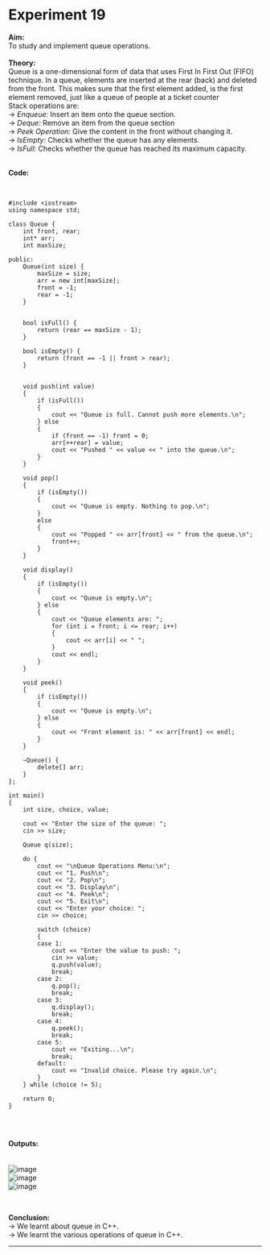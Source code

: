 # Experiment 19

**Aim:** <br>
To study and implement queue operations. <br>
<br>
**Theory:** <br>
Queue is a one-dimensional form of data that uses First In First Out (FIFO) technique. In a queue, elements are inserted at the rear (back) and deleted from the front. This makes sure that the first element added, is the first element removed, just like a queue of people at a ticket counter <br>
Stack operations are: <br>
&#8594; _Enqueue:_ Insert an item onto the queue section. <br>
&#8594; _Deque:_ Remove an item from the queue section <br>
&#8594; _Peek Operation:_ Give the content in the front without changing it. <br>
&#8594; _IsEmpty:_ Checks whether the queue has any elements. <br>
&#8594; _IsFull:_ Checks whether the queue has reached its maximum capacity. <br>
<br>

**Code:** <br>
<br>
```

#include <iostream>
using namespace std;

class Queue {
    int front, rear;
    int* arr;  
    int maxSize; 

public:
    Queue(int size) {
        maxSize = size;
        arr = new int[maxSize];  
        front = -1;
        rear = -1;
    }


    bool isFull() {
        return (rear == maxSize - 1);
    }

    bool isEmpty() {
        return (front == -1 || front > rear);
    }


    void push(int value) 
    {
        if (isFull()) 
        {
            cout << "Queue is full. Cannot push more elements.\n";
        } else 
        {
            if (front == -1) front = 0;  
            arr[++rear] = value;
            cout << "Pushed " << value << " into the queue.\n";
        }
    }

    void pop() 
    {
        if (isEmpty()) 
        {
            cout << "Queue is empty. Nothing to pop.\n";
        }
        else 
        {
            cout << "Popped " << arr[front] << " from the queue.\n";
            front++;
        }
    }

    void display()
    {
        if (isEmpty()) 
        {
            cout << "Queue is empty.\n";
        } else 
        {
            cout << "Queue elements are: ";
            for (int i = front; i <= rear; i++) 
            {
                cout << arr[i] << " ";
            }
            cout << endl;
        }
    }

    void peek() 
    {
        if (isEmpty()) 
        {
            cout << "Queue is empty.\n";
        } else 
        {
            cout << "Front element is: " << arr[front] << endl;
        }
    }

    ~Queue() {
        delete[] arr;
    }
};

int main() 
{
    int size, choice, value;

    cout << "Enter the size of the queue: ";
    cin >> size;

    Queue q(size);

    do {
        cout << "\nQueue Operations Menu:\n";
        cout << "1. Push\n";
        cout << "2. Pop\n";
        cout << "3. Display\n";
        cout << "4. Peek\n";
        cout << "5. Exit\n";
        cout << "Enter your choice: ";
        cin >> choice;

        switch (choice) 
        {
        case 1:
            cout << "Enter the value to push: ";
            cin >> value;
            q.push(value);
            break;
        case 2:
            q.pop();
            break;
        case 3:
            q.display();
            break;
        case 4:
            q.peek();
            break;
        case 5:
            cout << "Exiting...\n";
            break;
        default:
            cout << "Invalid choice. Please try again.\n";
        }
    } while (choice != 5);

    return 0;
}


```
<br>

**Outputs:**  <br>
<br>
<br>
![image](https://github.com/user-attachments/assets/83e2d092-af6b-4023-bbd1-c3ffb0cf218b)
<br>
![image](https://github.com/user-attachments/assets/46f6f278-1aa3-4459-9d4b-56a348e38e1a)
<br>
![image](https://github.com/user-attachments/assets/1476cc1e-e412-4c72-aeeb-34033cfd5934)
<br>



<br>

**Conclusion:** <br>
&#8594; We learnt about queue in C++. <br>
&#8594; We learnt the various operations of queue in C++. <br>
*******
<br>
